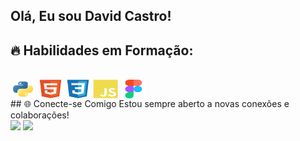 ## Olá, Eu sou David Castro!

## 🔥 Habilidades em Formação:

<div style="display: inline_block"><br>
   <img align="center" alt="leozin-Python" height="30" width="40" src="https://raw.githubusercontent.com/devicons/devicon/master/icons/python/python-original.svg">
   <img align="center" alt="leozin-HTML" height="30" width="40" src="https://raw.githubusercontent.com/devicons/devicon/master/icons/html5/html5-original.svg">
  <img align="center" alt="leozin-CSS" height="30" width="40" src="https://raw.githubusercontent.com/devicons/devicon/master/icons/css3/css3-original.svg">
  <img align="center" alt="leozin-Js" height="30" width="40" src="https://raw.githubusercontent.com/devicons/devicon/master/icons/javascript/javascript-plain.svg">
   <img align="center" alt="leozin-Js" height="30" width="40" src="https://raw.githubusercontent.com/devicons/devicon/master/icons/figma/figma-original.svg">
  </div>
## 🌐 Conecte-se Comigo
Estou sempre aberto a novas conexões e colaborações!
<div> 
  <a href="https://discord.com/channels/@me" target="_blank"><img src="https://img.shields.io/badge/Discord-7289DA?style=for-the-badge&logo=discord&logoColor=white" target="_blank"></a> 
    <a href="https://www.linkedin.com/in/david-silva-castro-silva-b76724162/" target="_blank"><img src="https://img.shields.io/badge/-LinkedIn-%230077B5?style=for-the-badge&logo=linkedin&logoColor=white" target="_blank"></a> 
  
</div>

